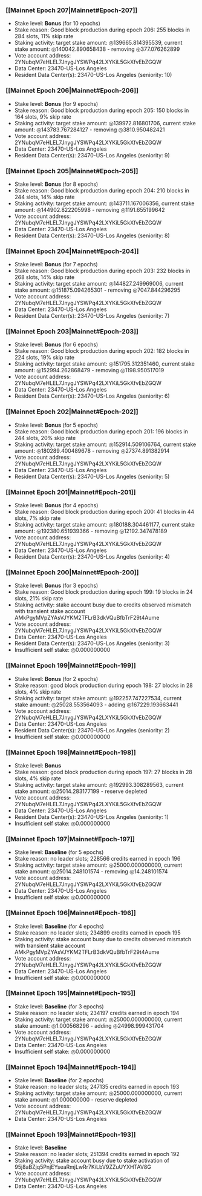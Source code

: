 ### [[Mainnet Epoch 207|Mainnet#Epoch-207]]
* Stake level: **Bonus** (for 10 epochs)
* Stake reason: Good block production during epoch 206: 255 blocks in 284 slots, 11% skip rate
* Staking activity: target stake amount: ◎139665.814395539, current stake amount: ◎140042.890658438 - removing ◎377.076262899
* Vote account address: 2YNubqM7eHLEL7JnygJYSWPq42LXYKiL5GkXfvEbZGQW
* Data Center: 23470-US-Los Angeles
* Resident Data Center(s): 23470-US-Los Angeles (seniority: 10)
### [[Mainnet Epoch 206|Mainnet#Epoch-206]]
* Stake level: **Bonus** (for 9 epochs)
* Stake reason: Good block production during epoch 205: 150 blocks in 164 slots, 9% skip rate
* Staking activity: target stake amount: ◎139972.816801706, current stake amount: ◎143783.767284127 - removing ◎3810.950482421
* Vote account address: 2YNubqM7eHLEL7JnygJYSWPq42LXYKiL5GkXfvEbZGQW
* Data Center: 23470-US-Los Angeles
* Resident Data Center(s): 23470-US-Los Angeles (seniority: 9)
### [[Mainnet Epoch 205|Mainnet#Epoch-205]]
* Stake level: **Bonus** (for 8 epochs)
* Stake reason: Good block production during epoch 204: 210 blocks in 244 slots, 14% skip rate
* Staking activity: target stake amount: ◎143711.167006356, current stake amount: ◎144902.822205998 - removing ◎1191.655199642
* Vote account address: 2YNubqM7eHLEL7JnygJYSWPq42LXYKiL5GkXfvEbZGQW
* Data Center: 23470-US-Los Angeles
* Resident Data Center(s): 23470-US-Los Angeles (seniority: 8)
### [[Mainnet Epoch 204|Mainnet#Epoch-204]]
* Stake level: **Bonus** (for 7 epochs)
* Stake reason: Good block production during epoch 203: 232 blocks in 268 slots, 14% skip rate
* Staking activity: target stake amount: ◎144827.249969006, current stake amount: ◎151875.094265301 - removing ◎7047.844296295
* Vote account address: 2YNubqM7eHLEL7JnygJYSWPq42LXYKiL5GkXfvEbZGQW
* Data Center: 23470-US-Los Angeles
* Resident Data Center(s): 23470-US-Los Angeles (seniority: 7)
### [[Mainnet Epoch 203|Mainnet#Epoch-203]]
* Stake level: **Bonus** (for 6 epochs)
* Stake reason: Good block production during epoch 202: 182 blocks in 224 slots, 19% skip rate
* Staking activity: target stake amount: ◎151795.312351460, current stake amount: ◎152994.262868479 - removing ◎1198.950517019
* Vote account address: 2YNubqM7eHLEL7JnygJYSWPq42LXYKiL5GkXfvEbZGQW
* Data Center: 23470-US-Los Angeles
* Resident Data Center(s): 23470-US-Los Angeles (seniority: 6)
### [[Mainnet Epoch 202|Mainnet#Epoch-202]]
* Stake level: **Bonus** (for 5 epochs)
* Stake reason: Good block production during epoch 201: 196 blocks in 244 slots, 20% skip rate
* Staking activity: target stake amount: ◎152914.509106764, current stake amount: ◎180289.400489678 - removing ◎27374.891382914
* Vote account address: 2YNubqM7eHLEL7JnygJYSWPq42LXYKiL5GkXfvEbZGQW
* Data Center: 23470-US-Los Angeles
* Resident Data Center(s): 23470-US-Los Angeles (seniority: 5)
### [[Mainnet Epoch 201|Mainnet#Epoch-201]]
* Stake level: **Bonus** (for 4 epochs)
* Stake reason: Good block production during epoch 200: 41 blocks in 44 slots, 7% skip rate
* Staking activity: target stake amount: ◎180188.304461177, current stake amount: ◎192380.651939366 - removing ◎12192.347478189
* Vote account address: 2YNubqM7eHLEL7JnygJYSWPq42LXYKiL5GkXfvEbZGQW
* Data Center: 23470-US-Los Angeles
* Resident Data Center(s): 23470-US-Los Angeles (seniority: 4)
### [[Mainnet Epoch 200|Mainnet#Epoch-200]]
* Stake level: **Bonus** (for 3 epochs)
* Stake reason: Good block production during epoch 199: 19 blocks in 24 slots, 21% skip rate
* Staking activity: stake account busy due to credits observed mismatch with transient stake account AMkPgyMVpZYAsVJYKM2TFLrB3dkVQuBfbTrF29t4Aume
* Vote account address: 2YNubqM7eHLEL7JnygJYSWPq42LXYKiL5GkXfvEbZGQW
* Data Center: 23470-US-Los Angeles
* Resident Data Center(s): 23470-US-Los Angeles (seniority: 3)
* Insufficient self stake: ◎0.000000000
### [[Mainnet Epoch 199|Mainnet#Epoch-199]]
* Stake level: **Bonus** (for 2 epochs)
* Stake reason: good block production during epoch 198: 27 blocks in 28 slots, 4% skip rate
* Staking activity: target stake amount: ◎192257.747227534, current stake amount: ◎25028.553564093 - adding ◎167229.193663441
* Vote account address: 2YNubqM7eHLEL7JnygJYSWPq42LXYKiL5GkXfvEbZGQW
* Data Center: 23470-US-Los Angeles
* Resident Data Center(s): 23470-US-Los Angeles (seniority: 2)
* Insufficient self stake: ◎0.000000000
### [[Mainnet Epoch 198|Mainnet#Epoch-198]]
* Stake level: **Bonus**
* Stake reason: good block production during epoch 197: 27 blocks in 28 slots, 4% skip rate
* Staking activity: target stake amount: ◎192993.308289563, current stake amount: ◎25014.283177199 - reserve depleted
* Vote account address: 2YNubqM7eHLEL7JnygJYSWPq42LXYKiL5GkXfvEbZGQW
* Data Center: 23470-US-Los Angeles
* Resident Data Center(s): 23470-US-Los Angeles (seniority: 1)
* Insufficient self stake: ◎0.000000000
### [[Mainnet Epoch 197|Mainnet#Epoch-197]]
* Stake level: **Baseline** (for 5 epochs)
* Stake reason: no leader slots; 228566 credits earned in epoch 196
* Staking activity: target stake amount: ◎25000.000000000, current stake amount: ◎25014.248101574 - removing ◎14.248101574
* Vote account address: 2YNubqM7eHLEL7JnygJYSWPq42LXYKiL5GkXfvEbZGQW
* Data Center: 23470-US-Los Angeles
* Insufficient self stake: ◎0.000000000
### [[Mainnet Epoch 196|Mainnet#Epoch-196]]
* Stake level: **Baseline** (for 4 epochs)
* Stake reason: no leader slots; 234899 credits earned in epoch 195
* Staking activity: stake account busy due to credits observed mismatch with transient stake account AMkPgyMVpZYAsVJYKM2TFLrB3dkVQuBfbTrF29t4Aume
* Vote account address: 2YNubqM7eHLEL7JnygJYSWPq42LXYKiL5GkXfvEbZGQW
* Data Center: 23470-US-Los Angeles
* Insufficient self stake: ◎0.000000000
### [[Mainnet Epoch 195|Mainnet#Epoch-195]]
* Stake level: **Baseline** (for 3 epochs)
* Stake reason: no leader slots; 234197 credits earned in epoch 194
* Staking activity: target stake amount: ◎25000.000000000, current stake amount: ◎1.000568296 - adding ◎24998.999431704
* Vote account address: 2YNubqM7eHLEL7JnygJYSWPq42LXYKiL5GkXfvEbZGQW
* Data Center: 23470-US-Los Angeles
* Insufficient self stake: ◎0.000000000
### [[Mainnet Epoch 194|Mainnet#Epoch-194]]
* Stake level: **Baseline** (for 2 epochs)
* Stake reason: no leader slots; 247135 credits earned in epoch 193
* Staking activity: target stake amount: ◎25000.000000000, current stake amount: ◎1.000000000 - reserve depleted
* Vote account address: 2YNubqM7eHLEL7JnygJYSWPq42LXYKiL5GkXfvEbZGQW
* Data Center: 23470-US-Los Angeles
### [[Mainnet Epoch 193|Mainnet#Epoch-193]]
* Stake level: **Baseline**
* Stake reason: no leader slots; 251394 credits earned in epoch 192
* Staking activity: stake account busy due to stake activation of 95j8aBZjq5PnjEYseaRmjLwRr7KiLbV9ZZuUYXHTAV8G
* Vote account address: 2YNubqM7eHLEL7JnygJYSWPq42LXYKiL5GkXfvEbZGQW
* Data Center: 23470-US-Los Angeles